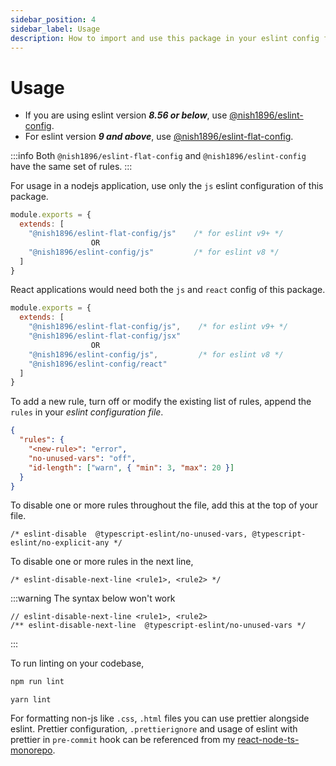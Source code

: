 ```yaml
---
sidebar_position: 4
sidebar_label: Usage
description: How to import and use this package in your eslint config file?
---
```


# Usage

<!-- In case you are migrating from v1.0.x, check the [Migration Guide](./migration/). -->

- If you are using eslint version ***8.56 or below***, use [@nish1896/eslint-config](https://www.npmjs.com/package/@nish1896/eslint-config). 
- For eslint version ***9 and above***, use [@nish1896/eslint-flat-config](https://www.npmjs.com/package/@nish1896/eslint-flat-config).

:::info
Both `@nish1896/eslint-flat-config` and `@nish1896/eslint-config` have the same set of rules.
:::

For usage in a nodejs application, use only the `js` eslint configuration of this package.

```js
module.exports = {
  extends: [
    "@nish1896/eslint-flat-config/js"    /* for eslint v9+ */
                  OR
    "@nish1896/eslint-config/js"         /* for eslint v8 */
  ] 
}
```

React applications would need both the `js` and `react` config of this package.

```js
module.exports = {
  extends: [
    "@nish1896/eslint-flat-config/js",    /* for eslint v9+ */
    "@nish1896/eslint-flat-config/jsx"
                  OR
    "@nish1896/eslint-config/js",         /* for eslint v8 */
    "@nish1896/eslint-config/react"
  ]
}
```

To add a new rule, turn off or modify the existing list of rules, append the `rules` in your _eslint configuration file_.

```json
{
  "rules": {
    "<new-rule>": "error",
    "no-unused-vars": "off",
    "id-length": ["warn", { "min": 3, "max": 20 }]
  }
}
```

To disable one or more rules throughout the file, add this at the top of your file.

```
/* eslint-disable  @typescript-eslint/no-unused-vars, @typescript-eslint/no-explicit-any */
```

To disable one or more rules in the next line,

```
/* eslint-disable-next-line <rule1>, <rule2> */
```

:::warning
The syntax below won't work

```
// eslint-disable-next-line <rule1>, <rule2>
/** eslint-disable-next-line  @typescript-eslint/no-unused-vars */
```

:::

To run linting on your codebase,

```sh
npm run lint
```

```
yarn lint
```

For formatting non-js like `.css`, `.html` files you can use prettier alongside eslint. Prettier configuration, `.prettierignore` and usage of eslint with prettier in `pre-commit` hook can be referenced from my [react-node-ts-monorepo](https://github.com/nishkohli96/react-node-ts-monorepo/blob/main/package.json).
